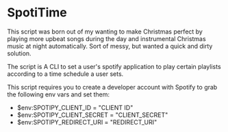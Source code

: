 # SpotiTime
This script was born out of my wanting to make Christmas perfect by playing more upbeat songs during the day and instrumental Christmas music at night automatically.
Sort of messy, but wanted a quick and dirty solution.

The script is A CLI to set a user's spotify application to play certain playlists according to a time schedule a user sets.

This script requires you to create a developer account with Spotify to grab the following env vars and set them:

* $env:SPOTIPY_CLIENT_ID = "CLIENT ID"
* $env:SPOTIPY_CLIENT_SECRET = "CLIENT_SECRET"
* $env:SPOTIPY_REDIRECT_URI = "REDIRECT_URI"
